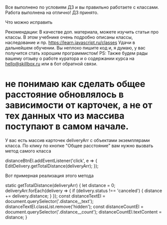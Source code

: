 Все выполнено по условиям ДЗ и вы правильно работаете с классами. Работа выполнена на отлично!
ДЗ принято.

Что можно исправить


Рекомендации:
В качестве доп. материала, можете изучить статьи про классы. В этом учебнике очень подробно описаны классы, наследование и пр.
https://learn.javascript.ru/classes
Удачи в дальнейшем обучении. Вы неплохо пишите код и, я думаю, у вас получится стать хорошим программистом!
PS: Также будем рады вашему отзыву о работе куратора и о содержании курса на hello@skillbox.ru или в бот обратной связи.

# не понимаю как сделать общее расстояние обновлялось в зависимости от карточек, а не от тех данных что из массива поступают в самом начале.

У вас есть массив карточек deliveryArr с объектами экземплярами класса. По клику по кнопке "Общее расстояние" вам нужно вызвать метод самого класса

distanceBtnEl.addEventListener('click', e => {
EditDelivery.getTotalDistance(deliveryArr);
});


Вот примерная реализация этого метода

static getTotalDistance(deliveryArr) {
    let distance = 0;
    deliveryArr.forEach(delivery => {
        if (delivery.status !== 'canceled') {
            distance += delivery.distance;
        }
    });
    const distanceTextEl = document.querySelector('.distance__text');
    distanceTextEl.classList.remove('hidden');
    const distanceСountEl = document.querySelector('.distance__count');
    distanceСountEl.textContent = distance;
}
